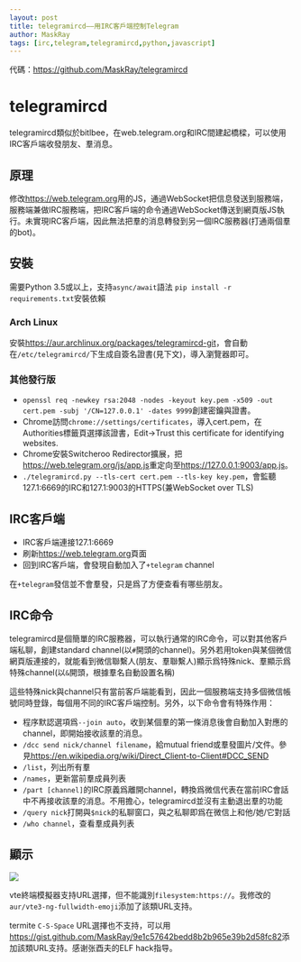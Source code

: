 ```yaml
---
layout: post
title: telegramircd——用IRC客戶端控制Telegram
author: MaskRay
tags: [irc,telegram,telegramircd,python,javascript]
---
```


代碼：<https://github.com/MaskRay/telegramircd>

<!-- more -->

# telegramircd

telegramircd類似於bitlbee，在web.telegram.org和IRC間建起橋樑，可以使用IRC客戶端收發朋友、羣消息。

## 原理

修改<https://web.telegram.org>用的JS，通過WebSocket把信息發送到服務端，服務端兼做IRC服務端，把IRC客戶端的命令通過WebSocket傳送到網頁版JS執行。未實現IRC客戶端，因此無法把羣的消息轉發到另一個IRC服務器(打通兩個羣的bot)。

## 安裝

需要Python 3.5或以上，支持`async/await`語法
`pip install -r requirements.txt`安裝依賴

### Arch Linux

安裝<https://aur.archlinux.org/packages/telegramircd-git>，會自動在`/etc/telegramircd/`下生成自簽名證書(見下文)，導入瀏覽器即可。

### 其他發行版

- `openssl req -newkey rsa:2048 -nodes -keyout key.pem -x509 -out cert.pem -subj '/CN=127.0.0.1' -dates 9999`創建密鑰與證書。
- Chrome訪問`chrome://settings/certificates`，導入cert.pem，在Authorities標籤頁選擇該證書，Edit->Trust this certificate for identifying websites.
- Chrome安裝Switcheroo Redirector擴展，把<https://web.telegram.org/js/app.js>重定向至<https://127.0.0.1:9003/app.js>。
- `./telegramircd.py --tls-cert cert.pem --tls-key key.pem`，會監聽127.1:6669的IRC和127.1:9003的HTTPS(兼WebSocket over TLS)

## IRC客戶端

- IRC客戶端連接127.1:6669
- 刷新<https://web.telegram.org>頁面
- 回到IRC客戶端，會發現自動加入了`+telegram` channel

在`+telegram`發信並不會羣發，只是爲了方便查看有哪些朋友。

## IRC命令

telegramircd是個簡單的IRC服務器，可以執行通常的IRC命令，可以對其他客戶端私聊，創建standard channel(以`#`開頭的channel)。另外若用token與某個微信網頁版連接的，就能看到微信聯繫人(朋友、羣聯繫人)顯示爲特殊nick、羣顯示爲特殊channel(以`&`開頭，根據羣名自動設置名稱)

這些特殊nick與channel只有當前客戶端能看到，因此一個服務端支持多個微信帳號同時登錄，每個用不同的IRC客戶端控制。另外，以下命令會有特殊作用：

- 程序默認選項爲`--join auto`，收到某個羣的第一條消息後會自動加入對應的channel，即開始接收該羣的消息。
- `/dcc send nick/channel filename`，給mutual friend或羣發圖片/文件。參見<https://en.wikipedia.org/wiki/Direct_Client-to-Client#DCC_SEND>
- `/list`，列出所有羣
- `/names`，更新當前羣成員列表
- `/part [channel]`的IRC原義爲離開channel，轉換爲微信代表在當前IRC會話中不再接收該羣的消息。不用擔心，telegramircd並沒有主動退出羣的功能
- `/query nick`打開與`$nick`的私聊窗口，與之私聊即爲在微信上和他/她/它對話
- `/who channel`，查看羣成員列表

## 顯示

![](https://maskray.me/static/2016-05-07-telegramircd/telegramircd.jpg)

vte終端模擬器支持URL選擇，但不能識別`filesystem:https://`。我修改的`aur/vte3-ng-fullwidth-emoji`添加了該類URL支持。

termite `C-S-Space` URL選擇也不支持，可以用<https://gist.github.com/MaskRay/9e1c57642bedd8b2b965e39b2d58fc82>添加該類URL支持。感谢张酉夫的ELF hack指导。
